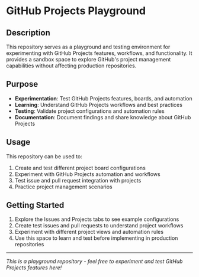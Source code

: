 # GitHub Projects Playground

## Description

This repository serves as a playground and testing environment for experimenting with GitHub Projects features, workflows, and functionality. It provides a sandbox space to explore GitHub's project management capabilities without affecting production repositories.

## Purpose

- **Experimentation**: Test GitHub Projects features, boards, and automation
- **Learning**: Understand GitHub Projects workflows and best practices
- **Testing**: Validate project configurations and automation rules
- **Documentation**: Document findings and share knowledge about GitHub Projects

## Usage

This repository can be used to:

1. Create and test different project board configurations
2. Experiment with GitHub Projects automation and workflows
3. Test issue and pull request integration with projects
4. Practice project management scenarios

## Getting Started

1. Explore the Issues and Projects tabs to see example configurations
2. Create test issues and pull requests to understand project workflows
3. Experiment with different project views and automation rules
4. Use this space to learn and test before implementing in production repositories

---

*This is a playground repository - feel free to experiment and test GitHub Projects features here!*